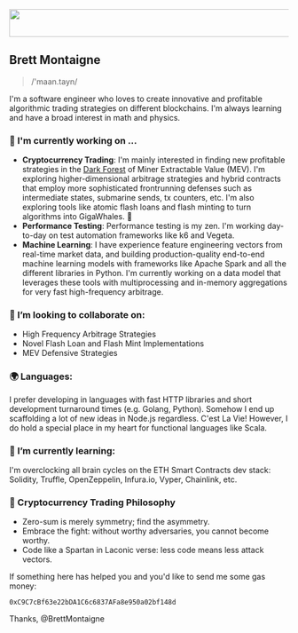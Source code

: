 <img src="https://user-images.githubusercontent.com/78888068/133157099-6e27cf4b-6382-4c31-a562-337d062f8e6e.gif" width="1080" height="50"/>

## Brett Montaigne
> /'maan.tayn/

I'm a software engineer who loves to create innovative and profitable algorithmic trading strategies on different blockchains. I'm always learning and have a broad interest in math and physics.

### 🔭 I'm currently working on ...
* **Cryptocurrency Trading**: I'm mainly interested in finding new profitable strategies in the [Dark Forest](https://medium.com/@danrobinson/ethereum-is-a-dark-forest-ecc5f0505dff) of Miner Extractable Value (MEV). 
I'm exploring higher-dimensional arbitrage strategies and hybrid contracts that employ more sophisticated frontrunning defenses such as intermediate states, submarine sends, tx counters, etc. I'm also exploring tools like atomic flash loans and flash minting to turn algorithms into GigaWhales. 🐋
* **Performance Testing**: Performance testing is my zen. I'm working day-to-day on test automation frameworks like k6 and Vegeta.
* **Machine Learning**: I have experience feature engineering vectors from real-time market data, and building production-quality end-to-end machine learning models with frameworks like Apache Spark and all the different libraries in Python. I'm currently working on a data model that leverages these tools with multiprocessing and in-memory aggregations for very fast high-frequency arbitrage.

### 🤝 I’m looking to collaborate on:
* High Frequency Arbitrage Strategies
* Novel Flash Loan and Flash Mint Implementations
* MEV Defensive Strategies

### 🌍 Languages:
I prefer developing in languages with fast HTTP libraries and short development turnaround times (e.g. Golang, Python). 
Somehow I end up scaffolding a lot of new ideas in Node.js regardless. C'est La Vie!
However, I do hold a special place in my heart for functional languages like Scala.

### 🌱 I’m currently learning:
I'm overclocking all brain cycles on the ETH Smart Contracts dev stack: Solidity, Truffle, OpenZeppelin, Infura.io, Vyper, Chainlink, etc.

### 🧘 Cryptocurrency Trading Philosophy 
- Zero-sum is merely symmetry; find the asymmetry. 
- Embrace the fight: without worthy adversaries, you cannot become worthy.
- Code like a Spartan in Laconic verse: less code means less attack vectors.


If something here has helped you and you'd like to send me some gas money:

`0xC9C7cBf63e22bDA1C6c6837AFa8e950a02bf148d`

Thanks, @BrettMontaigne
